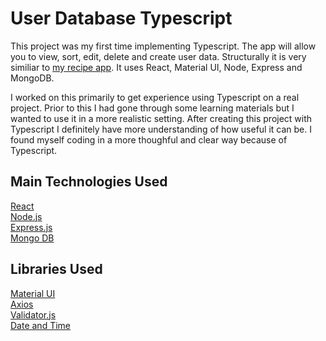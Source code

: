 # User Database Typescript

This project was my first time implementing Typescript. The app will allow you to view, sort, edit, delete and create user data. Structurally it is very similiar to [my recipe app](https://github.com/Anthony-Giusti/Recipes-Tracker). It uses React, Material UI, Node, Express and MongoDB. 

I worked on this primarily to get experience using Typescript on a real project. Prior to this I had gone through some learning materials but I wanted to use it in a more realistic setting. After creating this project with Typescript I definitely have more understanding of how useful it can be. I found myself coding in a more thoughful and clear way because of Typescript.

## Main Technologies Used

[React](https://reactjs.org/)  
[Node.js](https://nodejs.org/en/)  
[Express.js](https://expressjs.com/)  
[Mongo DB](https://www.mongodb.com/cloud/atlas)  

## Libraries Used

[Material UI](https://material-ui.com/)  
[Axios](https://www.npmjs.com/package/axios)  
[Validator.js](https://www.npmjs.com/package/validator)  
[Date and Time](https://www.npmjs.com/package/date-and-time)
